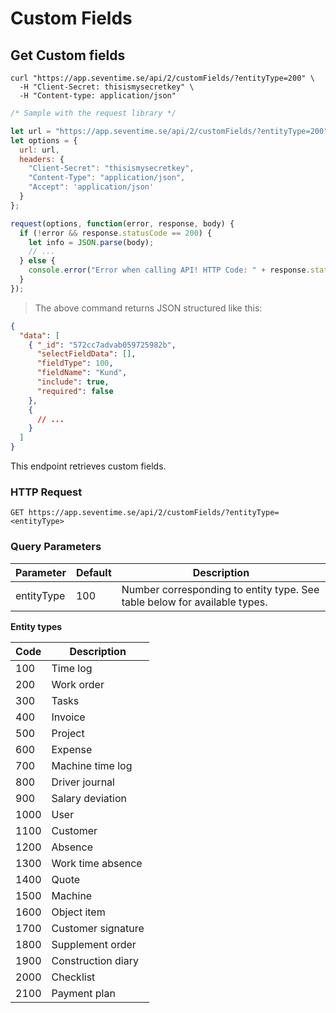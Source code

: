 # Custom Fields
## Get Custom fields

```shell
curl "https://app.seventime.se/api/2/customFields/?entityType=200" \
  -H "Client-Secret: thisismysecretkey" \
  -H "Content-type: application/json"
```

```javascript
/* Sample with the request library */

let url = "https://app.seventime.se/api/2/customFields/?entityType=200";
let options = {
  url: url,
  headers: {
    "Client-Secret": "thisismysecretkey",
    "Content-Type": "application/json",
    "Accept": 'application/json'
  }
};

request(options, function(error, response, body) {
  if (!error && response.statusCode == 200) {
    let info = JSON.parse(body);
    // ...
  } else {
    console.error("Error when calling API! HTTP Code: " + response.statusCode + ", Error message: " + body.errorMessage);
  }  
});
```

> The above command returns JSON structured like this:

```json
{
  "data": [
    { "_id": "572cc7advab059725982b",
      "selectFieldData": [],
      "fieldType": 100,
      "fieldName": "Kund",
      "include": true,
      "required": false
    },
    {
      // ...
    }
  ]
}
```

This endpoint retrieves custom fields.

### HTTP Request

`GET https://app.seventime.se/api/2/customFields/?entityType=<entityType>`

### Query Parameters

Parameter | Default | Description
--------- | ------- | -----------
entityType                          | 100 | Number corresponding to entity type. See table below for available types.

**Entity types**

Code | Description
--------- | ----------- 
100   | Time log
200   | Work order
300   | Tasks
400   | Invoice
500   | Project
600   | Expense
700   | Machine time log
800   | Driver journal
900   | Salary deviation
1000   | User
1100   | Customer
1200   | Absence
1300   | Work time absence
1400   | Quote
1500   | Machine
1600   | Object item
1700   | Customer signature
1800   | Supplement order
1900   | Construction diary
2000   | Checklist
2100   | Payment plan
